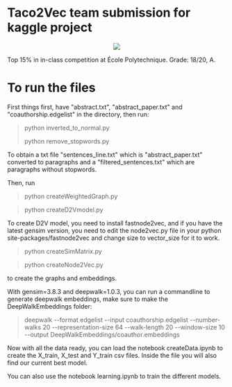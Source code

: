 # Taco2Vec team submission for kaggle project

<p align="center">
  <img src="https://cdn.paperpile.com/guides/img/h-index-700x350.png" />
</p>

Top 15% in in-class competition at École Polytechnique. Grade: 18/20, A.

# To run the files
First things first, have "abstract.txt", "abstract_paper.txt" and "coauthorship.edgelist" in the directory, then run:

>python inverted_to_normal.py
>
>python remove_stopwords.py

To obtain a txt file "sentences_line.txt" which is "abstract_paper.txt" converted to paragraphs and a "filtered_sentences.txt" which are paragraphs without stopwords.

Then, run
>python createWeightedGraph.py


>python createD2Vmodel.py

To create D2V model, you need to install fastnode2vec, and if you have the latest gensim version, you need to edit the node2vec.py file in your python site-packages/fastnode2vec and change size to vector_size for it to work. 

>python createSimMatrix.py
>

>python createNode2Vec.py

to create the graphs and embeddings.

With gensim=3.8.3 and deepwalk=1.0.3, you can run a commandline to generate deepwalk embeddings, make sure to make the DeepWalkEmbeddings folder:

>deepwalk --format edgelist --input coauthorship.edgelist --number-walks  20 --representation-size 64 --walk-length 20 --window-size 10 --output DeepWalkEmbeddings/coauthor.embeddings

Now with all the data ready, you can load the notebook createData.ipynb to create the X_train, X_test and Y_train csv files. Inside the file you will also find our current best model.

You can also use the notebook learning.ipynb to train the different models.
